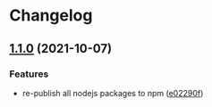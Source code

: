 # Changelog

## [1.1.0](https://www.github.com/animeapis/api-nodejs-client/compare/library-v1.0.0...library-v1.1.0) (2021-10-07)


### Features

* re-publish all nodejs packages to npm ([e02290f](https://www.github.com/animeapis/api-nodejs-client/commit/e02290fa767b60f77fabeabe23697ea51dda791a))
